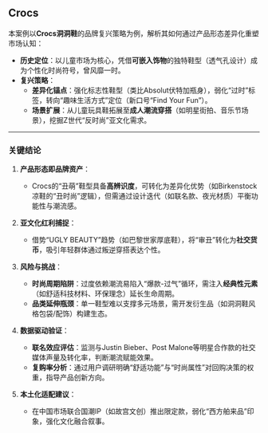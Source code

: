 ## Crocs
 
本案例以**Crocs洞洞鞋**的品牌复兴策略为例，解析其如何通过产品形态差异化重塑市场认知：  
- **历史定位**：以儿童市场为核心，凭借**可嵌入饰物**的独特鞋型（透气孔设计）成为个性化时尚符号，曾风靡一时。  
- **复兴策略**：  
  - **差异化锚点**：强化标志性鞋型（类比Absolut伏特加瓶身），弱化“过时”标签，转向“趣味生活方式”定位（新口号“Find Your Fun”）。  
  - **场景扩展**：从儿童玩具鞋拓展至**成人潮流穿搭**（如明星街拍、音乐节场景），挖掘Z世代“反时尚”亚文化需求。  

---

### 关键结论  
1. **产品形态即品牌资产**：  
   - Crocs的“丑萌”鞋型具备**高辨识度**，可转化为差异化优势（如Birkenstock凉鞋的“丑时尚”逻辑），但需通过设计迭代（如联名款、夜光材质）平衡功能性与潮流感。  

2. **亚文化红利捕捉**：  
   - 借势“UGLY BEAUTY”趋势（如巴黎世家厚底鞋），将“审丑”转化为**社交货币**，吸引年轻群体通过叛逆穿搭表达个性。  

3. **风险与挑战**：  
   - **时尚周期陷阱**：过度依赖潮流易陷入“爆款-过气”循环，需注入**经典性元素**（如舒适科技材料、环保理念）延长生命周期。  
   - **品类延伸瓶颈**：单一鞋型难以支撑多元场景，需开发衍生品（如洞洞鞋风格包袋/配饰）构建生态。  

4. **数据驱动验证**：  
   - **联名效应评估**：监测与Justin Bieber、Post Malone等明星合作款的社交媒体声量及转化率，判断潮流赋能效果。  
   - **复购率分析**：通过用户调研明确“舒适功能”与“时尚属性”对回购决策的权重，指导产品创新方向。  

5. **本土化适配建议**：  
   - 在中国市场联合国潮IP（如故宫文创）推出限定款，弱化“西方舶来品”印象，强化文化融合叙事。